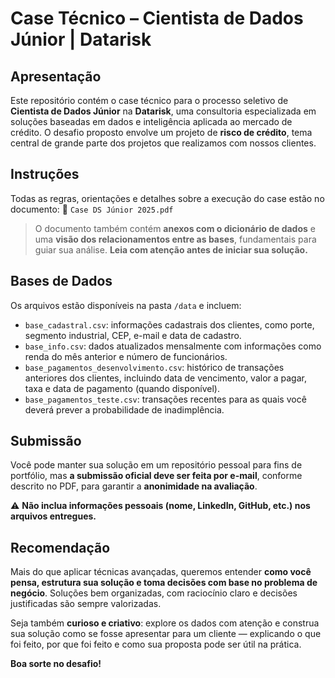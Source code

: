 # Case Técnico – Cientista de Dados Júnior | Datarisk

## Apresentação

Este repositório contém o case técnico para o processo seletivo de **Cientista de Dados Júnior** na **Datarisk**, uma consultoria especializada em soluções baseadas em dados e inteligência aplicada ao mercado de crédito.
O desafio proposto envolve um projeto de **risco de crédito**, tema central de grande parte dos projetos que realizamos com nossos clientes.

## Instruções

Todas as regras, orientações e detalhes sobre a execução do case estão no documento:
📄 `Case DS Júnior 2025.pdf`

> O documento também contém **anexos com o dicionário de dados** e uma **visão dos relacionamentos entre as bases**, fundamentais para guiar sua análise.
> **Leia com atenção antes de iniciar sua solução.**

## Bases de Dados

Os arquivos estão disponíveis na pasta `/data` e incluem:

- `base_cadastral.csv`: informações cadastrais dos clientes, como porte, segmento industrial, CEP, e-mail e data de cadastro.
- `base_info.csv`: dados atualizados mensalmente com informações como renda do mês anterior e número de funcionários.
- `base_pagamentos_desenvolvimento.csv`: histórico de transações anteriores dos clientes, incluindo data de vencimento, valor a pagar, taxa e data de pagamento (quando disponível).
- `base_pagamentos_teste.csv`: transações recentes para as quais você deverá prever a probabilidade de inadimplência.

## Submissão

Você pode manter sua solução em um repositório pessoal para fins de portfólio, mas **a submissão oficial deve ser feita por e-mail**, conforme descrito no PDF, para garantir a **anonimidade na avaliação**.

⚠️ **Não inclua informações pessoais (nome, LinkedIn, GitHub, etc.) nos arquivos entregues.**

## Recomendação

Mais do que aplicar técnicas avançadas, queremos entender **como você pensa, estrutura sua solução e toma decisões com base no problema de negócio**.
Soluções bem organizadas, com raciocínio claro e decisões justificadas são sempre valorizadas.

Seja também **curioso e criativo**: explore os dados com atenção e construa sua solução como se fosse apresentar para um cliente — explicando o que foi feito, por que foi feito e como sua proposta pode ser útil na prática.

**Boa sorte no desafio!**
